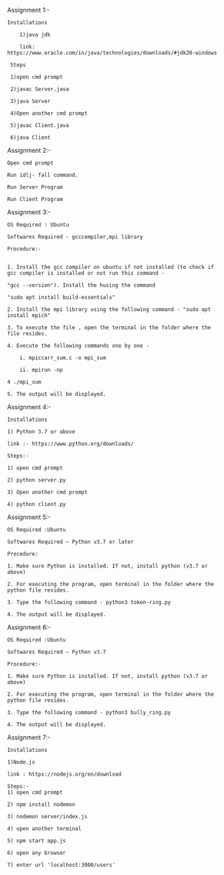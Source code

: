 Assignment 1:-

	Installations

        1)java jdk
	
        link: https://www.oracle.com/in/java/technologies/downloads/#jdk20-windows
	
	 Steps
	 
	 1)open cmd prompt 
	 
	 2)javac Server.java
	 
	 3)java Server
	 
	 4)Open another cmd prompt 
	 
	 5)javac Client.java
	 
	 6)java Client




Assignment 2:-

	Open cmd prompt
	
	Run idlj- fall command.
	
	Run Server Program
	
	Run Client Program 
	
	
	
	
	
Assignment 3:-

	
	OS Required : Ubuntu
	
	Softwares Required - gcccompiler,mpi library
	
	Procedure:-
 

 	1. Install the gcc compiler on ubuntu if not installed (to check if gcc compiler is installed or not run this command - 
  	
   	"gcc --version"). Install the husing the command 
	
  	"sudo apt install build-essentials"
	
 	2. Install the mpi library using the following command - "sudo apt install mpich"
	
 	3. To execute the file , open the terminal in the folder where the file resides. 
	
 	4. Execute the following commands one by one - 
	
  		i. mpiccarr_sum.c -o mpi_sum
	
  		ii. mpirun -np 
   	
    4 ./mpi_sum
	
 	5. The output will be displayed.
	
	
	
Assignment 4:-

	Installations
	
	1) Python 3.7 or above
	
	link :- https://www.python.org/downloads/
	
	Steps:-
	
	1) open cmd prompt
	
	2) python server.py
	
	3) Open another cmd prompt 
	
	4) python client.py
	
	
Assignment 5:-

	OS Required :Ubuntu

 	Softwares Required – Python v3.7 or later
	
	Procedure:
 
 	1. Make sure Python is installed. If not, install python (v3.7 or above)
	
 	2. For executing the program, open terminal in the folder where the python file resides.
	
 	3. Type the following command - python3 token-ring.py
	
 	4. The output will be displayed.
	
	
	
Assignment 6:-

	OS Required :Ubuntu
 
	Softwares Required – Python v3.7
	
	Procedure:-
 
	1. Make sure Python is installed. If not, install python (v3.7 or above)

 	2. For executing the program, open terminal in the folder where the python file resides.
	
 	3. Type the following command - python3 bully_ring.py
  
	4. The output will be displayed.
	
	
	
Assignment 7:-

	
	Installations
	
	1)Node.js
	
	link : https://nodejs.org/en/download
	
	Steps:-
	1) open cmd prompt
	
	2) npm install nodemon
	
	3) nodemon server/index.js
	
	4) open another terminal 
	
	5) npm start app.js
	
	6) open any browser
	   
	7) enter url 'localhost:3000/users'
